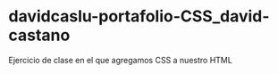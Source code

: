 # davidcaslu-portafolio-CSS_david-castano
Ejercicio de clase en el que agregamos CSS a nuestro HTML
